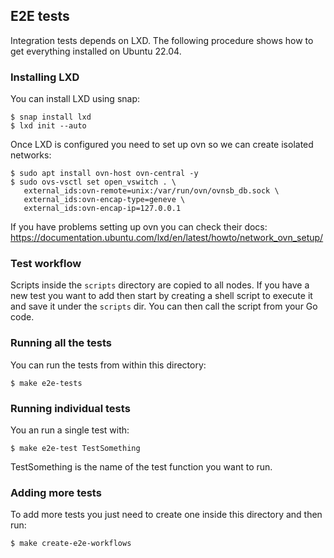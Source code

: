 ## E2E tests

Integration tests depends on LXD. The following procedure shows
how to get everything installed on Ubuntu 22.04.

### Installing LXD

You can install LXD using snap:

```
$ snap install lxd
$ lxd init --auto
```
Once LXD is configured you need to set up ovn so we can create isolated
networks:

```
$ sudo apt install ovn-host ovn-central -y
$ sudo ovs-vsctl set open_vswitch . \
   external_ids:ovn-remote=unix:/var/run/ovn/ovnsb_db.sock \
   external_ids:ovn-encap-type=geneve \
   external_ids:ovn-encap-ip=127.0.0.1
```

If you have problems setting up ovn you can check their docs:
https://documentation.ubuntu.com/lxd/en/latest/howto/network_ovn_setup/

### Test workflow

Scripts inside the `scripts` directory are copied to all nodes.
If you have a new test you want to add then start by creating a
shell script to execute it and save it under the `scripts` dir.
You can then call the script from your Go code.

### Running all the tests

You can run the tests from within this directory:

```
$ make e2e-tests
```

### Running individual tests

You an run a single test with:

```
$ make e2e-test TestSomething
```

TestSomething is the name of the test function you want to run.

### Adding more tests

To add more tests you just need to create one inside this directory
and then run:

```
$ make create-e2e-workflows
```

